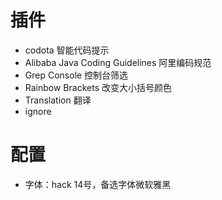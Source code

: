 # 插件

- codota 智能代码提示
- Alibaba Java Coding Guidelines 阿里编码规范
- Grep Console 控制台筛选
- Rainbow Brackets 改变大小括号颜色
- Translation 翻译
- ignore 

# 配置

- 字体：hack 14号，备选字体微软雅黑